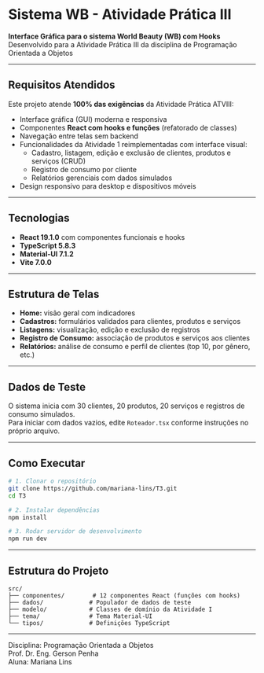 # Sistema WB - Atividade Prática III

**Interface Gráfica para o sistema World Beauty (WB) com Hooks**  
Desenvolvido para a Atividade Prática III da disciplina de Programação Orientada a Objetos

---

## Requisitos Atendidos

Este projeto atende **100% das exigências** da Atividade Prática ATVIII:

- Interface gráfica (GUI) moderna e responsiva
- Componentes **React com hooks e funções** (refatorado de classes)
- Navegação entre telas sem backend
- Funcionalidades da Atividade 1 reimplementadas com interface visual:
  - Cadastro, listagem, edição e exclusão de clientes, produtos e serviços (CRUD)
  - Registro de consumo por cliente
  - Relatórios gerenciais com dados simulados
- Design responsivo para desktop e dispositivos móveis

---

## Tecnologias

- **React 19.1.0** com componentes funcionais e hooks
- **TypeScript 5.8.3**
- **Material-UI 7.1.2** 
- **Vite 7.0.0**

---

## Estrutura de Telas

- **Home:** visão geral com indicadores
- **Cadastros:** formulários validados para clientes, produtos e serviços
- **Listagens:** visualização, edição e exclusão de registros
- **Registro de Consumo:** associação de produtos e serviços aos clientes
- **Relatórios:** análise de consumo e perfil de clientes (top 10, por gênero, etc.)

---

## Dados de Teste

O sistema inicia com 30 clientes, 20 produtos, 20 serviços e registros de consumo simulados.  
Para iniciar com dados vazios, edite `Roteador.tsx` conforme instruções no próprio arquivo.

---

## Como Executar

```bash
# 1. Clonar o repositório
git clone https://github.com/mariana-lins/T3.git
cd T3

# 2. Instalar dependências
npm install

# 3. Rodar servidor de desenvolvimento
npm run dev
```

---

## Estrutura do Projeto

```
src/
├── componentes/        # 12 componentes React (funções com hooks)
├── dados/             # Populador de dados de teste
├── modelo/            # Classes de domínio da Atividade I
├── tema/              # Tema Material-UI
└── tipos/             # Definições TypeScript
```

---

Disciplina: Programação Orientada a Objetos  
Prof. Dr. Eng. Gerson Penha  
Aluna: Mariana Lins